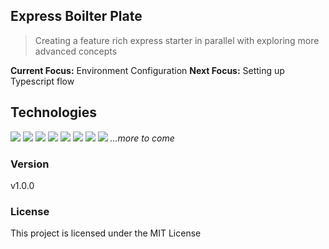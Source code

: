 ## Express Boilter Plate
> Creating a feature rich express starter in parallel with exploring more advanced concepts

**Current Focus:** Environment Configuration
**Next Focus:** Setting up Typescript flow  

## Technologies
![](https://img.shields.io/badge/Express.JS-ServerSide-informational?style=for-the-badge&logo=node.js&color=db7b1b)
![](https://img.shields.io/badge/Node.JS-ServerSide-informational?style=for-the-badge&logo=node.js&color=339933)
![](https://img.shields.io/badge/MongoDB-Database-informational?style=for-the-badge&logo=mongoDB&color=47a248)
![](https://img.shields.io/badge/AWS-CloudStorage-informational?style=for-the-badge&logo=Amazon-AWS&color=232f3e)
![](https://img.shields.io/badge/WebPack-BuildTool-informational?style=for-the-badge&logo=Webpack&color=8dd6f9)
![](https://img.shields.io/badge/Babel-BuildTool-informational?style=for-the-badge&logo=Babel&color=f9dc3e)
![](https://img.shields.io/badge/Jest-TestKit-informational?style=for-the-badge&logo=Jest&color=c21325)
![](https://img.shields.io/badge/Mocha-TestKit-informational?style=for-the-badge&logo=Mocha&color=8d6748)
*...more to come*


### Version
v1.0.0

### License
This project is licensed under the MIT License